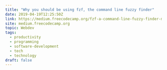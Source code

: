 ```yaml
---
title: "Why you should be using fzf, the command line fuzzy finder"
date: 2019-04-19T12:25:50Z
link: https://medium.freecodecamp.org/fzf-a-command-line-fuzzy-finder-missing-demo-a7de312403ff?source=rss----336d898217ee---4
site: medium.freecodecamp.org
topic: Webdev
tags:
  - productivity
  - programming
  - software-development
  - tech
  - technology 
draft: false
---
```

